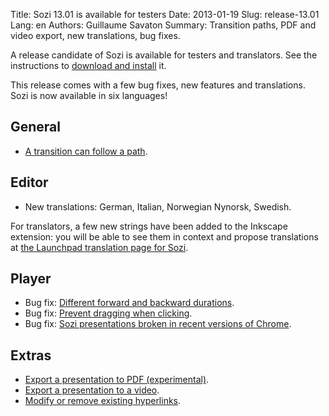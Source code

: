 Title: Sozi 13.01 is available for testers
Date: 2013-01-19
Slug: release-13.01
Lang: en
Authors: Guillaume Savaton
Summary:
    Transition paths, PDF and video export, new translations, bug fixes.

A release candidate of Sozi is available for testers and translators.
See the instructions to [download and install](|filename|/pages/en/install.md) it.

This release comes with a few bug fixes, new features and translations.
Sozi is now available in six languages!

General
-------

* [A transition can follow a path](https://github.com/sozi-projects/Sozi/issues/8).

Editor
------

* New translations: German, Italian, Norwegian Nynorsk, Swedish.

For translators, a few new strings have been added to the Inkscape
extension: you will be able to see them in context and propose
translations at [the Launchpad translation page for Sozi](https://translations.launchpad.net/sozi).

Player
------
* Bug fix: [Different forward and backward durations](https://github.com/sozi-projects/Sozi/issues/148).
* Bug fix: [Prevent dragging when clicking](https://github.com/sozi-projects/Sozi/issues/52).
* Bug fix: [Sozi presentations broken in recent versions of Chrome](https://github.com/sozi-projects/Sozi/issues/167).

Extras
------

* [Export a presentation to PDF (experimental)](https://github.com/sozi-projects/Sozi/issues/14).
* [Export a presentation to a video](https://github.com/sozi-projects/Sozi/issues/15).
* [Modify or remove existing hyperlinks](https://github.com/sozi-projects/Sozi/issues/147).

